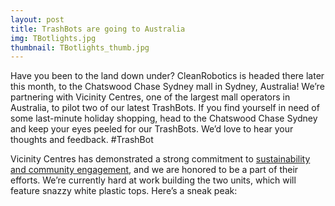 ```yaml
---
layout: post
title: TrashBots are going to Australia
img: TBotlights.jpg
thumbnail: TBotlights_thumb.jpg
---
```


Have you been to the land down under? CleanRobotics is headed there later this month, to the Chatswood Chase Sydney mall in Sydney, Australia! We’re partnering with Vicinity Centres, one of the largest mall operators in Australia, to pilot two of our latest TrashBots. If you find yourself in need of some last-minute holiday shopping, head to the Chatswood Chase Sydney and keep your eyes peeled for our TrashBots. We’d love to hear your thoughts and feedback. #TrashBot

Vicinity Centres has demonstrated a strong commitment to [sustainability and community engagement](http://sustainability.vicinity.com.au/), and we are honored to be a part of their efforts. We’re currently hard at work building the two units, which will feature snazzy white plastic tops. Here’s a sneak peak:
